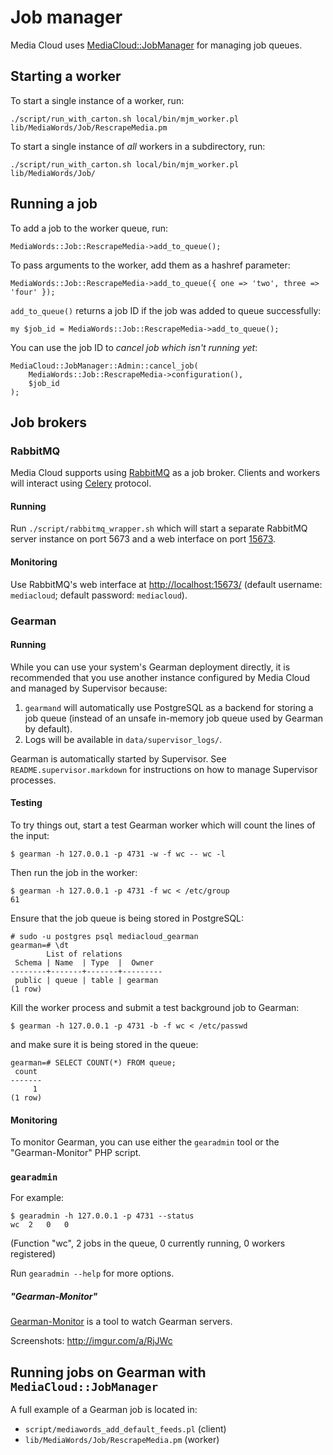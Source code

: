 # Job manager

Media Cloud uses [MediaCloud::JobManager](https://github.com/berkmancenter/p5-MediaCloud-JobManager) for
managing job queues.


## Starting a worker

To start a single instance of a worker, run:

    ./script/run_with_carton.sh local/bin/mjm_worker.pl lib/MediaWords/Job/RescrapeMedia.pm

To start a single instance of *all* workers in a subdirectory, run:

    ./script/run_with_carton.sh local/bin/mjm_worker.pl lib/MediaWords/Job/


## Running a job

To add a job to the worker queue, run:

    MediaWords::Job::RescrapeMedia->add_to_queue();

To pass arguments to the worker, add them as a hashref parameter:

    MediaWords::Job::RescrapeMedia->add_to_queue({ one => 'two', three => 'four' });

`add_to_queue()` returns a job ID if the job was added to queue successfully:

    my $job_id = MediaWords::Job::RescrapeMedia->add_to_queue();

You can use the job ID to *cancel job which isn't running yet*:

    MediaCloud::JobManager::Admin::cancel_job(
        MediaWords::Job::RescrapeMedia->configuration(),
        $job_id
    );


## Job brokers


### RabbitMQ

Media Cloud supports using [RabbitMQ](https://www.rabbitmq.com/) as a job broker. Clients and workers will interact using [Celery](http://www.celeryproject.org/) protocol.

#### Running

Run `./script/rabbitmq_wrapper.sh` which will start a separate RabbitMQ server instance on port 5673 and a web interface on port [15673](http://localhost:15673/).


#### Monitoring

Use RabbitMQ's web interface at <http://localhost:15673/> (default username: `mediacloud`; default password: `mediacloud`).


### Gearman

#### Running

While you can use your system's Gearman deployment directly, it is recommended
that you use another instance configured by Media Cloud and managed by
Supervisor because:

1. `gearmand` will automatically use PostgreSQL as a backend for storing a job
   queue (instead of an unsafe in-memory job queue used by Gearman by default).
2. Logs will be available in `data/supervisor_logs/`.

Gearman is automatically started by Supervisor. See
`README.supervisor.markdown` for instructions on how to manage Supervisor
processes.


#### Testing

To try things out, start a test Gearman worker which will count the lines of
the input:

    $ gearman -h 127.0.0.1 -p 4731 -w -f wc -- wc -l

Then run the job in the worker:

    $ gearman -h 127.0.0.1 -p 4731 -f wc < /etc/group
    61

Ensure that the job queue is being stored in PostgreSQL:

    # sudo -u postgres psql mediacloud_gearman
    gearman=# \dt
            List of relations
     Schema | Name  | Type  |  Owner  
    --------+-------+-------+---------
     public | queue | table | gearman
    (1 row)

Kill the worker process and submit a test background job to Gearman:

    $ gearman -h 127.0.0.1 -p 4731 -b -f wc < /etc/passwd

and make sure it is being stored in the queue:

    gearman=# SELECT COUNT(*) FROM queue;
     count 
    -------
         1
    (1 row)


#### Monitoring

To monitor Gearman, you can use either the `gearadmin` tool or the
"Gearman-Monitor" PHP script.


### `gearadmin`

For example:

    $ gearadmin -h 127.0.0.1 -p 4731 --status
    wc  2   0   0

(Function "wc", 2 jobs in the queue, 0 currently running, 0 workers registered)

Run `gearadmin --help` for more options.


##### "Gearman-Monitor"

[Gearman-Monitor](https://github.com/yugene/Gearman-Monitor) is a tool to watch
Gearman servers. 

Screenshots: http://imgur.com/a/RjJWc


## Running jobs on Gearman with `MediaCloud::JobManager`

A full example of a Gearman job is located in:

* `script/mediawords_add_default_feeds.pl` (client)
* `lib/MediaWords/Job/RescrapeMedia.pm` (worker)

